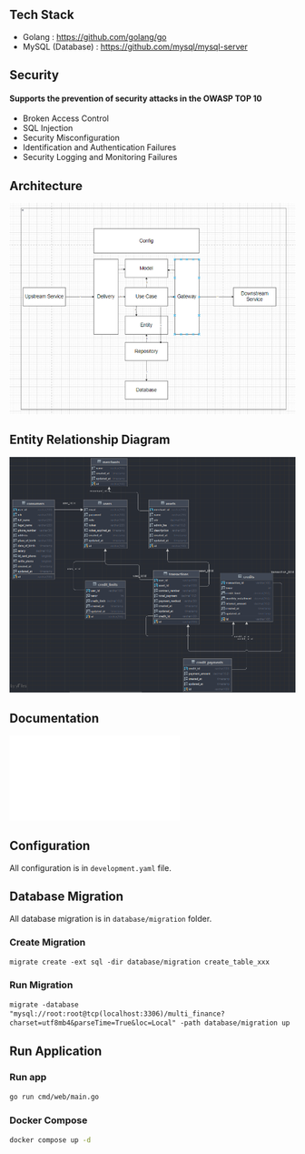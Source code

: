 ## Tech Stack

- Golang : https://github.com/golang/go
- MySQL (Database) : https://github.com/mysql/mysql-server

## Security
#### Supports the prevention of security attacks in the OWASP TOP 10

- Broken Access Control
- SQL Injection
- Security Misconfiguration
- Identification and Authentication Failures 
- Security Logging and Monitoring Failures

## Architecture

![Clean Architecture](architecture.png)

## Entity Relationship Diagram

![ERD](erd.png)

## Documentation

![Documentation](multi_finance.json)

## Configuration

All configuration is in `development.yaml` file.

## Database Migration

All database migration is in `database/migration` folder.

### Create Migration

```shell
migrate create -ext sql -dir database/migration create_table_xxx
```

### Run Migration

```shell
migrate -database "mysql://root:root@tcp(localhost:3306)/multi_finance?charset=utf8mb4&parseTime=True&loc=Local" -path database/migration up
```

## Run Application

### Run app

```bash
go run cmd/web/main.go
```

### Docker Compose

```bash
docker compose up -d
```